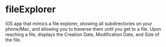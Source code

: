 # fileExplorer
iOS app that mimics a file explorer, showing all subdirectories on your phone/Mac, and allowing you to traverse them until you get to a file. Upon reaching a file, displays the Creation Date, Modification Date, and Size of the file.
